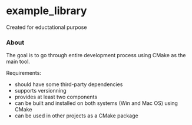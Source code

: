 # example_library
Created for eductational purpose

### About

The goal is to go through entire development process using CMake as the main tool.

Requirements:
- should have some third-party dependencies
- supports versionning
- provides at least two components
- can be built and installed on both systems (Win and Mac OS) using CMake
- can be used in other projects as a CMake package
